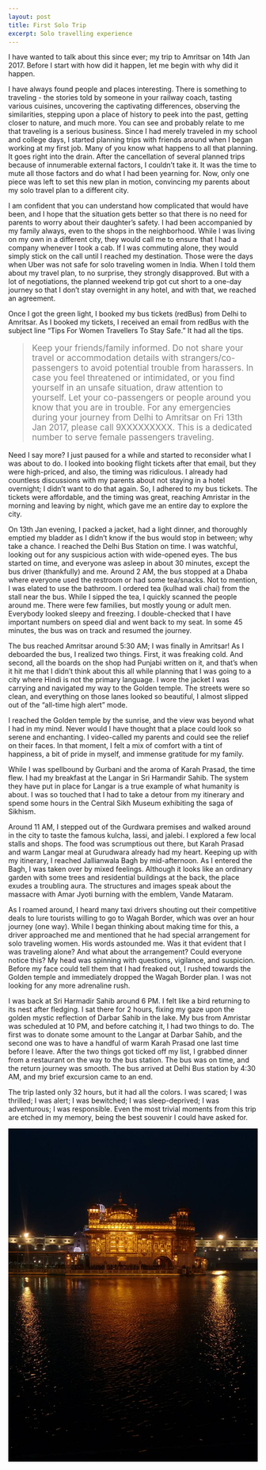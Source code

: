 ```yaml
---
layout: post
title: First Solo Trip
excerpt: Solo travelling experience
---
```


I have wanted to talk about this since ever; my trip to Amritsar on 14th Jan 2017. Before I start with how did it happen, let me begin with why did it happen.

I have always found people and places interesting. There is something to traveling - the stories told by someone in your railway coach, tasting various cuisines, uncovering the captivating differences, observing the similarities, stepping upon a place of history to peek into the past, getting closer to nature, and much more. You can see and probably relate to me that traveling is a serious business. Since I had merely traveled in my school and college days, I started planning trips with friends around when I began working at my first job. Many of you know what happens to all that planning. It goes right into the drain. After the cancellation of several planned trips because of innumerable external factors, I couldn’t take it. It was the time to mute all those factors and do what I had been yearning for. Now, only one piece was left to set this new plan in motion, convincing my parents about my solo travel plan to a different city.

I am confident that you can understand how complicated that would have been, and I hope that the situation gets better so that there is no need for parents to worry about their daughter’s safety. I had been accompanied by my family always, even to the shops in the neighborhood. While I was living on my own in a different city, they would call me to ensure that I had a company whenever I took a cab. If I was commuting alone, they would simply stick on the call until I reached my destination. Those were the days when Uber was not safe for solo traveling women in India. When I told them about my travel plan, to no surprise, they strongly disapproved. But with a lot of negotiations, the planned weekend trip got cut short to a one-day journey so that I don’t stay overnight in any hotel, and with that, we reached an agreement.

Once I got the green light, I booked my bus tickets (redBus) from Delhi to Amritsar. As I booked my tickets, I received an email from redBus with the subject line “Tips For Women Travellers To Stay Safe.” It had all the tips.
<blockquote style="color:grey;font-size:17px;">
Keep your friends/family informed.
Do not share your travel or accommodation details with strangers/co-passengers to avoid potential trouble from harassers.
In case you feel threatened or intimidated, or you find yourself in an unsafe situation, draw attention to yourself. Let your co-passengers or people around you know that you are in trouble. 
For any emergencies during your journey from Delhi to Amritsar on Fri 13th Jan 2017, please call 9XXXXXXXXX. This is a dedicated number to serve female passengers traveling.
</blockquote>
Need I say more? I just paused for a while and started to reconsider what I was about to do. I looked into booking flight tickets after that email, but they were high-priced, and also, the timing was ridiculous. I already had countless discussions with my parents about not staying in a hotel overnight; I didn’t want to do that again. So, I adhered to my bus tickets. The tickets were affordable, and the timing was great, reaching Amristar in the morning and leaving by night, which gave me an entire day to explore the city.

On 13th Jan evening, I packed a jacket, had a light dinner, and thoroughly emptied my bladder as I didn’t know if the bus would stop in between; why take a chance. I reached the Delhi Bus Station on time. I was watchful, looking out for any suspicious action with wide-opened eyes. The bus started on time, and everyone was asleep in about 30 minutes, except the bus driver (thankfully) and me. Around 2 AM, the bus stopped at a Dhaba where everyone used the restroom or had some tea/snacks. Not to mention, I was elated to use the bathroom. I ordered tea (kulhad wali chai) from the stall near the bus. While I sipped the tea, I quickly scanned the people around me. There were few families, but mostly young or adult men. Everybody looked sleepy and freezing. I double-checked that I have important numbers on speed dial and went back to my seat. In some 45 minutes, the bus was on track and resumed the journey.

The bus reached Amritsar around 5:30 AM; I was finally in Amritsar! As I deboarded the bus, I realized two things. First, it was freaking cold. And second, all the boards on the shop had Punjabi written on it, and that’s when it hit me that I didn’t think about this all while planning that I was going to a city where Hindi is not the primary language. I wore the jacket I was carrying and navigated my way to the Golden temple. The streets were so clean, and everything on those lanes looked so beautiful, I almost slipped out of the “all-time high alert” mode.

I reached the Golden temple by the sunrise, and the view was beyond what I had in my mind. Never would I have thought that a place could look so serene and enchanting. I video-called my parents and could see the relief on their faces. In that moment, I felt a mix of comfort with a tint of happiness, a bit of pride in myself, and immense gratitude for my family. 

While I was spellbound by Gurbani and the aroma of Karah Prasad, the time flew. I had my breakfast at the Langar in Sri Harmandir Sahib. The system they have put in place for Langar is a true example of what humanity is about. I was so touched that I had to take a detour from my itinerary and spend some hours in the Central Sikh Museum exhibiting the saga of Sikhism.

Around 11 AM, I stepped out of the Gurdwara premises and walked around in the city to taste the famous kulcha, lassi, and jalebi. I explored a few local stalls and shops. The food was scrumptious out there, but Karah Prasad and warm Langar meal at Gurudwara already had my heart. Keeping up with my itinerary, I reached Jallianwala Bagh by mid-afternoon. As I entered the Bagh, I was taken over by mixed feelings. Although it looks like an ordinary garden with some trees and residential buildings at the back, the place exudes a troubling aura. The structures and images speak about the massacre with Amar Jyoti burning with the emblem, Vande Mataram.

As I roamed around, I heard many taxi drivers shouting out their competitive deals to lure tourists willing to go to Wagah Border, which was over an hour journey (one way). While I began thinking about making time for this, a driver approached me and mentioned that he had special arrangement for solo traveling women. His words astounded me. Was it that evident that I was traveling alone? And what about the arrangement? Could everyone notice this? My head was spinning with questions, vigilance, and suspicion. Before my face could tell them that I had freaked out, I rushed towards the Golden temple and immediately dropped the Wagah Border plan. I was not looking for any more adrenaline rush. 

I was back at Sri Harmadir Sahib around 6 PM. I felt like a bird returning to its nest after fledging. I sat there for 2 hours, fixing my gaze upon the golden mystic reflection of Darbar Sahib in the lake. My bus from Amristar was scheduled at 10 PM, and before catching it, I had two things to do. The first was to donate some amount to the Langar at Darbar Sahib, and the second one was to have a handful of warm Karah Prasad one last time before I leave. After the two things got ticked off my list, I grabbed dinner from a restaurant on the way to the bus station. The bus was on time, and the return journey was smooth. The bus arrived at Delhi Bus station by 4:30 AM, and my brief excursion came to an end.

The trip lasted only 32 hours, but it had all the colors. I was scared; I was thrilled; I was alert; I was bewitched; I was sleep-deprived; I was adventurous; I was responsible. Even the most trivial moments from this trip are etched in my memory, being the best souvenir I could have asked for.

![Golden Temple](https://github.com/pragya-mishra/pragya-mishra.github.io/blob/master/images/posts/GoldenTemple.jpg?raw=true)